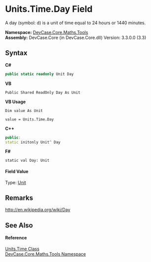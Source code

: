 # Units.Time.Day Field
 

A day (symbol: d) is a unit of time equal to 24 hours or 1440 minutes.

**Namespace:**&nbsp;<a href="N_DevCase_Core_Maths_Tools">DevCase.Core.Maths.Tools</a><br />**Assembly:**&nbsp;DevCase.Core (in DevCase.Core.dll) Version: 3.3.0.0 (3.3)

## Syntax

**C#**<br />
``` C#
public static readonly Unit Day
```

**VB**<br />
``` VB
Public Shared ReadOnly Day As Unit
```

**VB Usage**<br />
``` VB Usage
Dim value As Unit

value = Units.Time.Day

```

**C++**<br />
``` C++
public:
static initonly Unit^ Day
```

**F#**<br />
``` F#
static val Day: Unit
```


#### Field Value
Type: <a href="T_DevCase_Core_Maths_Unit">Unit</a>

## Remarks
<a href="http://en.wikipedia.org/wiki/Day" target="_blank">http://en.wikipedia.org/wiki/Day</a>

## See Also


#### Reference
<a href="T_DevCase_Core_Maths_Tools_Units_Time">Units.Time Class</a><br /><a href="N_DevCase_Core_Maths_Tools">DevCase.Core.Maths.Tools Namespace</a><br />